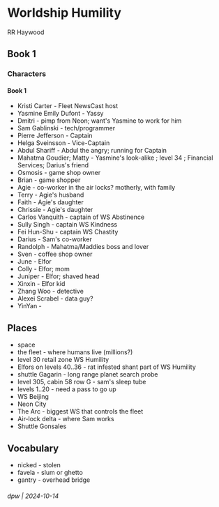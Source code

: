 # Worldship Humility

RR Haywood

## Book 1

### Characters

#### Book 1

* Kristi Carter - Fleet NewsCast host
* Yasmine Emily Dufont - Yassy
* Dmitri - pimp from Neon; want's Yasmine to work for him
* Sam Gablinski - tech/programmer
* Pierre Jefferson - Captain
* Helga Sveinsson - Vice-Captain 
* Abdul Shariff - Abdul the angry; running for Captain
* Mahatma Goudier; Matty - Yasmine's look-alike ; level 34 ; Financial Services; Darius's friend
* Osmosis - game shop owner
* Brian - game shopper
* Agie - co-worker in the air locks? motherly, with family
* Terry - Agie's husband
* Faith - Agie's daughter
* Chrissie - Agie's daughter
* Carlos Vanquith - captain of WS Abstinence
* Sully Singh - captain WS Kindness
* Fei Hun-Shu - captain WS Chastity
* Darius - Sam's co-worker
* Randolph - Mahatma/Maddies boss and lover
* Sven - coffee shop owner
* June - Elfor
* Colly - Elfor; mom
* Juniper - Elfor; shaved head
* Xinxin - Elfor kid
* Zhang Woo - detective
* Alexei Scrabel - data guy?
* YinYan - 

## Places

* space
* the fleet - where humans live (millions?)
* level 30 retail zone WS Humility
* Elfors on levels 40..36 - rat infested shant part of WS Humility
* shuttle Gagarin - long range planet search probe
* level 305, cabin 58 row G - sam's sleep tube
* levels 1..20 - need a pass to go up
* WS Beijing
* Neon City
* The Arc - biggest WS that controls the fleet
* Air-lock delta - where Sam works
* Shuttle Gonsales

## Vocabulary

* nicked - stolen
* favela - slum or ghetto
* gantry - overhead bridge

###### dpw | 2024-10-14

